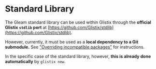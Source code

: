 # Standard Library

The Gleam standard library can be used within Glistix through the **official Glistix `stdlib` port** at [https://github.com/Glistix/stdlib](https://github.com/Glistix/stdlib).

However, currently, it must be used as a **local dependency to a Git submodule.** See ["Overriding incompatible packages"](../../recipes/overriding-packages.md) for instructions.

In the specific case of the standard library, however, **this is already done automatically** by `glistix new`.
